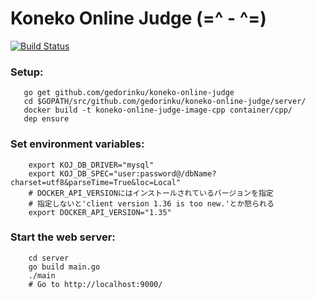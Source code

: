 # Koneko Online Judge (=^ - ^=)
[![Build Status](https://travis-ci.org/gedorinku/koneko-online-judge.svg?branch=test)](https://travis-ci.org/gedorinku/koneko-online-judge)

### Setup:
```
   go get github.com/gedorinku/koneko-online-judge
   cd $GOPATH/src/github.com/gedorinku/koneko-online-judge/server/
   docker build -t koneko-online-judge-image-cpp container/cpp/
   dep ensure
```

### Set environment variables:
```
    export KOJ_DB_DRIVER="mysql"
    export KOJ_DB_SPEC="user:password@/dbName?charset=utf8&parseTime=True&loc=Local"
    # DOCKER_API_VERSIONにはインストールされているバージョンを指定
    # 指定しないと'client version 1.36 is too new.'とか怒られる
    export DOCKER_API_VERSION="1.35"
```

### Start the web server:
```
    cd server
    go build main.go
    ./main
    # Go to http://localhost:9000/
```
